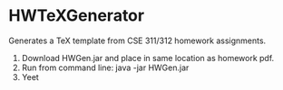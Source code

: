 # HWTeXGenerator
Generates a TeX template from CSE 311/312 homework assignments. 
1. Download HWGen.jar and place in same location as homework pdf.
2. Run from command line: java -jar HWGen.jar
3. Yeet
